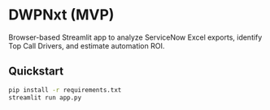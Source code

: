 # DWPNxt (MVP)

Browser-based Streamlit app to analyze ServiceNow Excel exports, identify Top Call Drivers, and estimate automation ROI.

## Quickstart
```bash
pip install -r requirements.txt
streamlit run app.py
